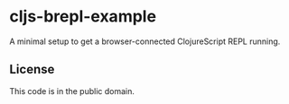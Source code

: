 # cljs-brepl-example

A minimal setup to get a browser-connected ClojureScript REPL running.

## License

This code is in the public domain.
